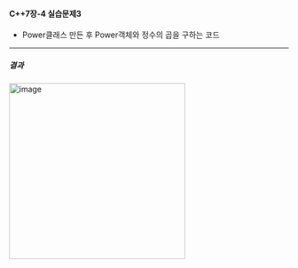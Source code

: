 #### C++7장-4 실습문제3
  * Power클래스 만든 후 Power객체와 정수의 곱을 구하는 코드

---
##### 결과
<img width="317" alt="image" src="https://github.com/user-attachments/assets/523c6d88-7538-406f-8ed7-c10c11183ac6">
